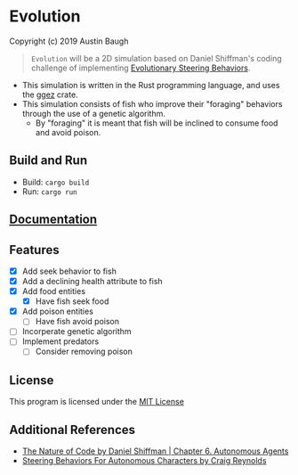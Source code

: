 Evolution
=========
Copyright (c) 2019 Austin Baugh

> `Evolution` will be a 2D simulation based on Daniel Shiffman's coding challenge of implementing [Evolutionary Steering Behaviors](https://youtu.be/flxOkx0yLrY).

- This simulation is written in the Rust programming language, and uses the [ggez](https://github.com/ggez/ggez) crate.
- This simulation consists of fish who improve their "foraging" behaviors through the use of a genetic algorithm.
    - By "foraging" it is meant that fish will be inclined to consume food and avoid poison.

## Build and Run
- Build: `cargo build`
- Run: `cargo run`

## [Documentation](https://web.pdx.edu/~abaugh/doc/evolution)

## Features
- [x] Add seek behavior to fish
- [x] Add a declining health attribute to fish
- [x] Add food entities
    - [x] Have fish seek food
- [x] Add poison entities
    - [ ] Have fish avoid poison
- [ ] Incorperate genetic algorithm
- [ ] Implement predators
    - [ ] Consider removing poison

## License
This program is licensed under the [MIT License](https://github.com/austinsheep/evolution/blob/master/LICENSE)

## Additional References
- [The Nature of Code by Daniel Shiffman | Chapter 6. Autonomous Agents](https://natureofcode.com/book/chapter-6-autonomous-agents/)
- [Steering Behaviors For Autonomous Characters by Craig Reynolds](http://www.red3d.com/cwr/steer/)
